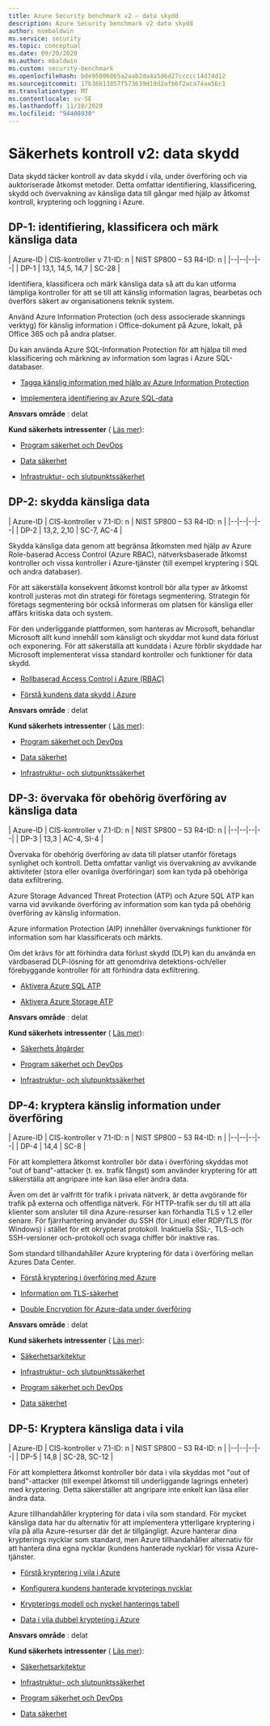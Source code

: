 ```yaml
---
title: Azure Security benchmark v2 – data skydd
description: Azure Security benchmark v2 data skydd
author: msmbaldwin
ms.service: security
ms.topic: conceptual
ms.date: 09/20/2020
ms.author: mbaldwin
ms.custom: security-benchmark
ms.openlocfilehash: bde95006865a2aab2da4a5d6d27ccccc14d74d12
ms.sourcegitcommit: 17b36b13857f573639d19d2afb6f2aca74ae56c1
ms.translationtype: MT
ms.contentlocale: sv-SE
ms.lasthandoff: 11/10/2020
ms.locfileid: "94408930"
---
```

# <a name="security-control-v2-data-protection"></a>Säkerhets kontroll v2: data skydd

Data skydd täcker kontroll av data skydd i vila, under överföring och via auktoriserade åtkomst metoder. Detta omfattar identifiering, klassificering, skydd och övervakning av känsliga data till gångar med hjälp av åtkomst kontroll, kryptering och loggning i Azure.

## <a name="dp-1-discovery-classify-and-label-sensitive-data"></a>DP-1: identifiering, klassificera och märk känsliga data

| Azure-ID | CIS-kontroller v 7.1-ID: n | NIST SP800 – 53 R4-ID: n |
|--|--|--|--|
| DP-1 | 13,1, 14,5, 14,7 | SC-28 |

Identifiera, klassificera och märk känsliga data så att du kan utforma lämpliga kontroller för att se till att känslig information lagras, bearbetas och överförs säkert av organisationens teknik system. 

Använd Azure Information Protection (och dess associerade skannings verktyg) för känslig information i Office-dokument på Azure, lokalt, på Office 365 och på andra platser. 

Du kan använda Azure SQL-Information Protection för att hjälpa till med klassificering och märkning av information som lagras i Azure SQL-databaser.

- [Tagga känslig information med hjälp av Azure Information Protection](/azure/information-protection/what-is-information-protection) 

- [Implementera identifiering av Azure SQL-data](../../azure-sql/database/data-discovery-and-classification-overview.md)

**Ansvars område** : delat

**Kund säkerhets intressenter** ( [Läs mer](/azure/cloud-adoption-framework/organize/cloud-security#security-functions)):

- [Program säkerhet och DevOps](/azure/cloud-adoption-framework/organize/cloud-security-application-security-devsecops)  

- [Data säkerhet](/azure/cloud-adoption-framework/organize/cloud-security-data-security) 

- [Infrastruktur- och slutpunktssäkerhet](/azure/cloud-adoption-framework/organize/cloud-security-infrastructure-endpoint)

## <a name="dp-2-protect-sensitive-data"></a>DP-2: skydda känsliga data

| Azure-ID | CIS-kontroller v 7.1-ID: n | NIST SP800 – 53 R4-ID: n |
|--|--|--|--|
| DP-2 | 13,2, 2,10 | SC-7, AC-4 |

Skydda känsliga data genom att begränsa åtkomsten med hjälp av Azure Role-baserad Access Control (Azure RBAC), nätverksbaserade åtkomst kontroller och vissa kontroller i Azure-tjänster (till exempel kryptering i SQL och andra databaser). 

För att säkerställa konsekvent åtkomst kontroll bör alla typer av åtkomst kontroll justeras mot din strategi för företags segmentering. Strategin för företags segmentering bör också informeras om platsen för känsliga eller affärs kritiska data och system.

För den underliggande plattformen, som hanteras av Microsoft, behandlar Microsoft allt kund innehåll som känsligt och skyddar mot kund data förlust och exponering. För att säkerställa att kunddata i Azure förblir skyddade har Microsoft implementerat vissa standard kontroller och funktioner för data skydd.

- [Rollbaserad Access Control i Azure (RBAC)](../../role-based-access-control/overview.md)

- [Förstå kundens data skydd i Azure](../fundamentals/protection-customer-data.md)

**Ansvars område** : delat

**Kund säkerhets intressenter** ( [Läs mer](/azure/cloud-adoption-framework/organize/cloud-security#security-functions)):

- [Program säkerhet och DevOps](/azure/cloud-adoption-framework/organize/cloud-security-application-security-devsecops) 

- [Data säkerhet](/azure/cloud-adoption-framework/organize/cloud-security-data-security)

- [Infrastruktur- och slutpunktssäkerhet](/azure/cloud-adoption-framework/organize/cloud-security-infrastructure-endpoint)

## <a name="dp-3-monitor-for-unauthorized-transfer-of-sensitive-data"></a>DP-3: övervaka för obehörig överföring av känsliga data

| Azure-ID | CIS-kontroller v 7.1-ID: n | NIST SP800 – 53 R4-ID: n |
|--|--|--|--|
| DP-3 | 13,3 | AC-4, SI-4 |

Övervaka för obehörig överföring av data till platser utanför företags synlighet och kontroll. Detta omfattar vanligt vis övervakning av avvikande aktiviteter (stora eller ovanliga överföringar) som kan tyda på obehöriga data exfiltrering. 

Azure Storage Advanced Threat Protection (ATP) och Azure SQL ATP kan varna vid avvikande överföring av information som kan tyda på obehörig överföring av känslig information. 

Azure information Protection (AIP) innehåller övervaknings funktioner för information som har klassificerats och märkts. 

Om det krävs för att förhindra data förlust skydd (DLP) kan du använda en värdbaserad DLP-lösning för att genomdriva detektions-och/eller förebyggande kontroller för att förhindra data exfiltrering.

- [Aktivera Azure SQL ATP](../../azure-sql/database/threat-detection-overview.md)

- [Aktivera Azure Storage ATP](../../storage/common/azure-defender-storage-configure.md?tabs=azure-security-center)

**Ansvars område** : delat

**Kund säkerhets intressenter** ( [Läs mer](/azure/cloud-adoption-framework/organize/cloud-security#security-functions)):

- [Säkerhets åtgärder](/azure/cloud-adoption-framework/organize/cloud-security) 

- [Program säkerhet och DevOps](/azure/cloud-adoption-framework/organize/cloud-security-application-security-devsecops) 

- [Infrastruktur- och slutpunktssäkerhet](/azure/cloud-adoption-framework/organize/cloud-security-infrastructure-endpoint)

## <a name="dp-4-encrypt-sensitive-information-in-transit"></a>DP-4: kryptera känslig information under överföring

| Azure-ID | CIS-kontroller v 7.1-ID: n | NIST SP800 – 53 R4-ID: n |
|--|--|--|--|
| DP-4 | 14,4 | SC-8 |

För att komplettera åtkomst kontroller bör data i överföring skyddas mot "out of band"-attacker (t. ex. trafik fångst) som använder kryptering för att säkerställa att angripare inte kan läsa eller ändra data. 

Även om det är valfritt för trafik i privata nätverk, är detta avgörande för trafik på externa och offentliga nätverk. För HTTP-trafik ser du till att alla klienter som ansluter till dina Azure-resurser kan förhandla TLS v 1.2 eller senare. För fjärrhantering använder du SSH (för Linux) eller RDP/TLS (för Windows) i stället för ett okrypterat protokoll. Inaktuella SSL-, TLS-och SSH-versioner och-protokoll och svaga chiffer bör inaktive ras.  

Som standard tillhandahåller Azure kryptering för data i överföring mellan Azures Data Center. 

- [Förstå kryptering i överföring med Azure](../fundamentals/encryption-overview.md#encryption-of-data-in-transit)

- [Information om TLS-säkerhet](/security/engineering/solving-tls1-problem)

- [Double Encryption för Azure-data under överföring](../fundamentals/double-encryption.md#data-in-transit)

**Ansvars område** : delat

**Kund säkerhets intressenter** ( [Läs mer](/azure/cloud-adoption-framework/organize/cloud-security#security-functions)):

- [Säkerhetsarkitektur](/azure/cloud-adoption-framework/organize/cloud-security-architecture) 

- [Infrastruktur- och slutpunktssäkerhet](/azure/cloud-adoption-framework/organize/cloud-security-infrastructure-endpoint)

- [Program säkerhet och DevOps](/azure/cloud-adoption-framework/organize/cloud-security-application-security-devsecops) 

- [Data säkerhet](/azure/cloud-adoption-framework/organize/cloud-security-data-security)

## <a name="dp-5-encrypt-sensitive-data-at-rest"></a>DP-5: Kryptera känsliga data i vila

| Azure-ID | CIS-kontroller v 7.1-ID: n | NIST SP800 – 53 R4-ID: n |
|--|--|--|--|
| DP-5 | 14,8 | SC-28, SC-12 |

För att komplettera åtkomst kontroller bör data i vila skyddas mot "out of band"-attacker (till exempel åtkomst till underliggande lagrings enheter) med kryptering. Detta säkerställer att angripare inte enkelt kan läsa eller ändra data. 

Azure tillhandahåller kryptering för data i vila som standard. För mycket känsliga data har du alternativ för att implementera ytterligare kryptering i vila på alla Azure-resurser där det är tillgängligt. Azure hanterar dina krypterings nycklar som standard, men Azure tillhandahåller alternativ för att hantera dina egna nycklar (kundens hanterade nycklar) för vissa Azure-tjänster.

- [Förstå kryptering i vila i Azure](../fundamentals/encryption-atrest.md#encryption-at-rest-in-microsoft-cloud-services)

- [Konfigurera kundens hanterade krypterings nycklar](../../storage/common/customer-managed-keys-configure-key-vault.md)

- [Krypterings modell och nyckel hanterings tabell](../fundamentals/encryption-models.md)

- [Data i vila dubbel kryptering i Azure](../fundamentals/double-encryption.md#data-at-rest)

**Ansvars område** : delat

**Kund säkerhets intressenter** ( [Läs mer](/azure/cloud-adoption-framework/organize/cloud-security#security-functions)):

- [Säkerhetsarkitektur](/azure/cloud-adoption-framework/organize/cloud-security-architecture) 

- [Infrastruktur- och slutpunktssäkerhet](/azure/cloud-adoption-framework/organize/cloud-security-infrastructure-endpoint)

- [Program säkerhet och DevOps](/azure/cloud-adoption-framework/organize/cloud-security-application-security-devsecops)

- [Data säkerhet](/azure/cloud-adoption-framework/organize/cloud-security-data-security)